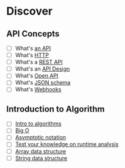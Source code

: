 # Discover

## API Concepts

- [ ] What's [an API](https://www.youtube.com/watch?v=GR_ZT3_2wAg&ab_channel=ErikWilde)
- [ ] What's [HTTP](https://www.youtube.com/watch?v=0OrmKCB0UrQ&ab_channel=HusseinNasser)
- [ ] What's a [REST API](https://restfulapi.net/)
- [ ] What's an [API Design](https://www.postman.com/api-platform/api-design/#:~:text=API%20design%20is%20the%20process,in%20a%20standardized%20specification%20format.)
- [ ] What's [Open API](https://apihandyman.io/what-is-the-openapi-specification/)
- [ ] What's [JSON schema](https://www.youtube.com/watch?v=dtLl37W68g8&ab_channel=ErikWilde)
- [ ] What's [Webhooks](https://www.youtube.com/watch?v=rAv4ZLGM22Q&ab_channel=JamesPerkins)

## Introduction to Algorithm

- [ ] [Intro to algorithms](https://www.youtube.com/watch?v=rL8X2mlNHPM&list=PL8dPuuaLjXtNlUrzyH5r6jN9ulIgZBpdo&ab_channel=CrashCourse)
- [ ] [Big O](https://www.youtube.com/watch?v=v4cd1O4zkGw&ab_channel=HackerRank)
- [ ] [Asymptotic notation](https://www.khanacademy.org/computing/computer-science/algorithms/asymptotic-notation/a/asymptotic-notation)
- [ ] [Test your knowledge on runtime analysis](https://techdevguide.withgoogle.com/resources/test-your-knowledge-of-runtime-analysis/#!)
- [ ] [Array data structure](https://www.youtube.com/watch?v=B2KusJcbVIg&ab_channel=TechWithTim)
- [ ] [String data structure](https://www.youtube.com/watch?v=JtGf4FjhJ_k&ab_channel=SESVTutorial)
